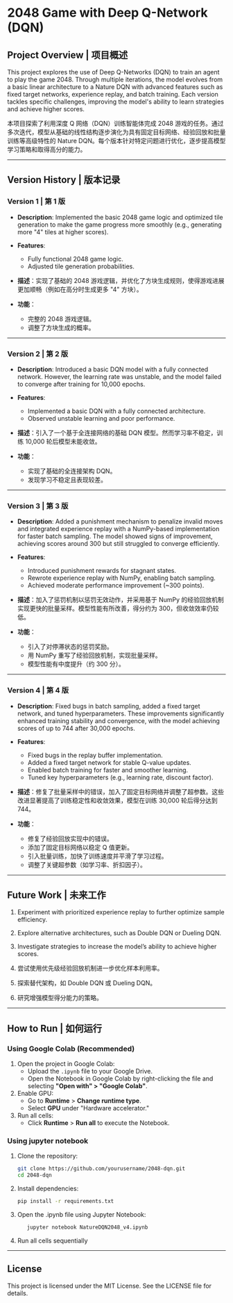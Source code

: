# 2048 Game with Deep Q-Network (DQN)

## Project Overview | 项目概述

This project explores the use of Deep Q-Networks (DQN) to train an agent to play the game 2048. Through multiple iterations, the model evolves from a basic linear architecture to a Nature DQN with advanced features such as fixed target networks, experience replay, and batch training. Each version tackles specific challenges, improving the model's ability to learn strategies and achieve higher scores.

本项目探索了利用深度 Q 网络（DQN）训练智能体完成 2048 游戏的任务。通过多次迭代，模型从基础的线性结构逐步演化为具有固定目标网络、经验回放和批量训练等高级特性的 Nature DQN。每个版本针对特定问题进行优化，逐步提高模型学习策略和取得高分的能力。

---

## Version History | 版本记录

### Version 1 | 第 1 版
- **Description**: Implemented the basic 2048 game logic and optimized tile generation to make the game progress more smoothly (e.g., generating more "4" tiles at higher scores).
- **Features**:
  - Fully functional 2048 game logic.
  - Adjusted tile generation probabilities.
  
- **描述**：实现了基础的 2048 游戏逻辑，并优化了方块生成规则，使得游戏进展更加顺畅（例如在高分时生成更多 "4" 方块）。
- **功能**：
  - 完整的 2048 游戏逻辑。
  - 调整了方块生成的概率。

---

### Version 2 | 第 2 版
- **Description**: Introduced a basic DQN model with a fully connected network. However, the learning rate was unstable, and the model failed to converge after training for 10,000 epochs.
- **Features**:
  - Implemented a basic DQN with a fully connected architecture.
  - Observed unstable learning and poor performance.

- **描述**：引入了一个基于全连接网络的基础 DQN 模型。然而学习率不稳定，训练 10,000 轮后模型未能收敛。
- **功能**：
  - 实现了基础的全连接架构 DQN。
  - 发现学习不稳定且表现较差。

---

### Version 3 | 第 3 版
- **Description**: Added a punishment mechanism to penalize invalid moves and integrated experience replay with a NumPy-based implementation for faster batch sampling. The model showed signs of improvement, achieving scores around 300 but still struggled to converge efficiently.
- **Features**:
  - Introduced punishment rewards for stagnant states.
  - Rewrote experience replay with NumPy, enabling batch sampling.
  - Achieved moderate performance improvement (~300 points).

- **描述**：加入了惩罚机制以惩罚无效动作，并采用基于 NumPy 的经验回放机制实现更快的批量采样。模型性能有所改善，得分约为 300，但收敛效率仍较低。
- **功能**：
  - 引入了对停滞状态的惩罚奖励。
  - 用 NumPy 重写了经验回放机制，实现批量采样。
  - 模型性能有中度提升（约 300 分）。

---

### Version 4 | 第 4 版
- **Description**: Fixed bugs in batch sampling, added a fixed target network, and tuned hyperparameters. These improvements significantly enhanced training stability and convergence, with the model achieving scores of up to 744 after 30,000 epochs.
- **Features**:
  - Fixed bugs in the replay buffer implementation.
  - Added a fixed target network for stable Q-value updates.
  - Enabled batch training for faster and smoother learning.
  - Tuned key hyperparameters (e.g., learning rate, discount factor).

- **描述**：修复了批量采样中的错误，加入了固定目标网络并调整了超参数。这些改进显著提高了训练稳定性和收敛效果，模型在训练 30,000 轮后得分达到 744。
- **功能**：
  - 修复了经验回放实现中的错误。
  - 添加了固定目标网络以稳定 Q 值更新。
  - 引入批量训练，加快了训练速度并平滑了学习过程。
  - 调整了关键超参数（如学习率、折扣因子）。

---

## Future Work | 未来工作

1. Experiment with prioritized experience replay to further optimize sample efficiency.  
2. Explore alternative architectures, such as Double DQN or Dueling DQN.  
3. Investigate strategies to increase the model’s ability to achieve higher scores.

1. 尝试使用优先级经验回放机制进一步优化样本利用率。  
2. 探索替代架构，如 Double DQN 或 Dueling DQN。  
3. 研究增强模型得分能力的策略。

---

## How to Run | 如何运行

### Using Google Colab (Recommended)
1. Open the project in Google Colab:
   - Upload the `.ipynb` file to your Google Drive.
   - Open the Notebook in Google Colab by right-clicking the file and selecting **"Open with" > "Google Colab"**.
2. Enable GPU:
   - Go to **Runtime** > **Change runtime type**.
   - Select **GPU** under "Hardware accelerator."
3. Run all cells:
   - Click **Runtime** > **Run all** to execute the Notebook.

### Using jupyter notebook

1. Clone the repository:  
   ```bash
   git clone https://github.com/yourusername/2048-dqn.git
   cd 2048-dqn
   ```
2. Install dependencies:
   ```bash
   pip install -r requirements.txt
   ```
3. Open the .ipynb file using Jupyter Notebook:
   ```bash
      jupyter notebook NatureDQN2048_v4.ipynb
   ```
4. Run all cells sequentially

---
## License
This project is licensed under the MIT License. See the LICENSE file for details.
   
